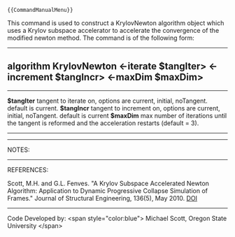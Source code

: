 ```{=mediawiki}
{{CommandManualMenu}}
```
This command is used to construct a KrylovNewton algorithm object which
uses a Krylov subspace accelerator to accelerate the convergence of the
modified newton method. The command is of the following form:

  ---------------------------------------------------------------------------------------------------
  **algorithm KrylovNewton \<-iterate \$tangIter\> \<-increment \$tangIncr\> \<-maxDim \$maxDim\>**
  ---------------------------------------------------------------------------------------------------

  ---------------- -----------------------------------------------------------------------------------------------------
  **\$tangIter**   tangent to iterate on, options are current, initial, noTangent. default is current.
  **\$tangIncr**   tangent to increment on, options are current, initial, noTangent. default is current
  **\$maxDim**     max number of iterations until the tangent is reformed and the acceleration restarts (default = 3).
  ---------------- -----------------------------------------------------------------------------------------------------

------------------------------------------------------------------------

NOTES:

------------------------------------------------------------------------

REFERENCES:

Scott, M.H. and G.L. Fenves. \"A Krylov Subspace Accelerated Newton
Algorithm: Application to Dynamic Progressive Collapse Simulation of
Frames.\" Journal of Structural Engineering, 136(5), May 2010.
[DOI](http://dx.doi.org/10.1061/(ASCE)ST.1943-541X.0000143)

------------------------------------------------------------------------

Code Developed by: \<span style=\"color:blue\"\> Michael Scott, Oregon
State University \</span\>
